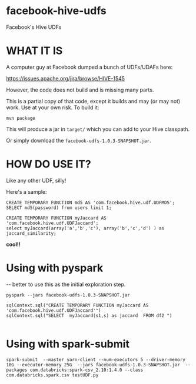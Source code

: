 facebook-hive-udfs
==================

Facebook's Hive UDFs

# WHAT IT IS

A computer guy at Facebook dumped a bunch of UDFs/UDAFs here:

https://issues.apache.org/jira/browse/HIVE-1545

However, the code does not build and is missing many parts.

This is a partial copy of that code, except it builds and may (or may not) work. Use at your own risk. To build it:

```
mvn package
```

This will produce a jar in `target/` which you can add to your Hive classpath.

Or simply download the `facebook-udfs-1.0.3-SNAPSHOT.jar`.

# HOW DO USE IT?

Like any other UDF, silly!

Here's a sample:

```
CREATE TEMPORARY FUNCTION md5 AS 'com.facebook.hive.udf.UDFMD5';
SELECT md5(password) from users limit 1;
```
```
CREATE TEMPORARY FUNCTION myJaccard AS 'com.facebook.hive.udf.UDFJaccard';
select myJaccard(array('a','b','c'), array('b','c','d') ) as jaccard_similarity;
```

**cool!!**
# Using with pyspark   
-- better to use this as the initial exploration step.

```
pyspark --jars facebook-udfs-1.0.3-SNAPSHOT.jar
```

```
sqlContext.sql("CREATE TEMPORARY FUNCTION myJaccard AS 'com.facebook.hive.udf.UDFJaccard'")
sqlContext.sql("SELECT  myJaccard(s1,s) as jaccard  FROM df2 ")


```
# Using with spark-submit 

```
spark-submit  --master yarn-client --num-executors 5 --driver-memory 10G --executor-memory 25G  --jars facebook-udfs-1.0.3-SNAPSHOT.jar  --packages com.databricks:spark-csv_2.10:1.4.0 --class com.databricks.spark.csv testUDF.py
```


